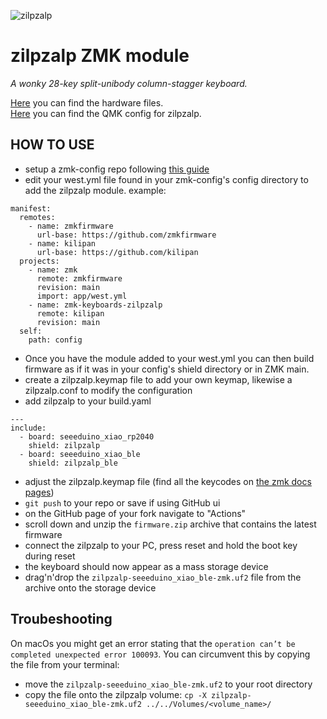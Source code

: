 ![zilpzalp](https://github.com/kilipan/zilpzalp/blob/main/img/zilpzalp_photo.jpg?raw=true)

# zilpzalp ZMK module

_A wonky 28-key split-unibody column-stagger keyboard._

[Here](https://github.com/kilipan/zilpzalp) you can find the hardware files.\
[Here](https://github.com/kilipan/qmk-config-zilpzalp) you can find the QMK config for zilpzalp.

## HOW TO USE

- setup a zmk-config repo following [this guide](https://zmk.dev/docs/user-setup)
- edit your west.yml file found in your zmk-config's config directory to add the zilpzalp module. example:

```
manifest:
  remotes:
    - name: zmkfirmware
      url-base: https://github.com/zmkfirmware
    - name: kilipan
      url-base: https://github.com/kilipan
  projects:
    - name: zmk
      remote: zmkfirmware
      revision: main
      import: app/west.yml
    - name: zmk-keyboards-zilpzalp
      remote: kilipan
      revision: main
  self:
    path: config
```

- Once you have the module added to your west.yml you can then build firmware as if it was in your config's shield directory or in ZMK main.
- create a zilpzalp.keymap file to add your own keymap, likewise a zilpzalp.conf to modify the configuration
- add zilpzalp to your build.yaml
```
---
include:
  - board: seeeduino_xiao_rp2040
    shield: zilpzalp
  - board: seeeduino_xiao_ble
    shield: zilpzalp_ble
```
- adjust the zilpzalp.keymap file (find all the keycodes on [the zmk docs pages](https://zmk.dev/docs/codes/))
- `git push` to your repo or save if using GitHub ui
- on the GitHub page of your fork navigate to "Actions"
- scroll down and unzip the `firmware.zip` archive that contains the latest firmware
- connect the zilpzalp to your PC, press reset and hold the boot key during reset
- the keyboard should now appear as a mass storage device
- drag'n'drop the `zilpzalp-seeeduino_xiao_ble-zmk.uf2` file from the archive onto the storage device

## Troubeshooting

On macOs you might get an error stating that the `operation can’t be completed unexpected error 100093`. You can circumvent this by copying the file from your terminal:

- move the `zilpzalp-seeeduino_xiao_ble-zmk.uf2` to your root directory
- copy the file onto the zilpzalp volume: `cp -X zilpzalp-seeeduino_xiao_ble-zmk.uf2 ../../Volumes/<volume_name>/`
